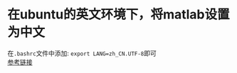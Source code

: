 # 在ubuntu的英文环境下，将matlab设置为中文 
在`.bashrc`文件中添加: `export LANG=zh_CN.UTF-8`即可  
[参考链接](https://codeantenna.com/a/5r0cBA5736#LinuxMatlab_R2021a_2)
